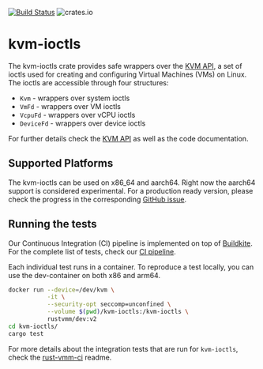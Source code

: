 [![Build Status](https://badge.buildkite.com/9e0e6c88972a3248a0908506d6946624da84e4e18c0870c4d0.svg)](https://buildkite.com/rust-vmm/kvm-ioctls-ci)
![crates.io](https://img.shields.io/crates/v/kvm-ioctls.svg)

# kvm-ioctls

The kvm-ioctls crate provides safe wrappers over the
[KVM API](https://www.kernel.org/doc/Documentation/virtual/kvm/api.txt), a set
of ioctls used for creating and configuring Virtual Machines (VMs) on Linux.
The ioctls are accessible through four structures:
- `Kvm` - wrappers over system ioctls
- `VmFd` - wrappers over VM ioctls
- `VcpuFd` - wrappers over vCPU ioctls
- `DeviceFd` - wrappers over device ioctls

For further details check the
[KVM API](https://www.kernel.org/doc/Documentation/virtual/kvm/api.txt) as well
as the code documentation.

## Supported Platforms

The kvm-ioctls can be used on x86_64 and aarch64. Right now the aarch64 support
is considered experimental. For a production ready version, please check the
progress in the corresponding
[GitHub issue](https://github.com/rust-vmm/kvm-ioctls/issues/8).

## Running the tests

Our Continuous Integration (CI) pipeline is implemented on top of
[Buildkite](https://buildkite.com/).
For the complete list of tests, check our
[CI pipeline](https://buildkite.com/rust-vmm/kvm-ioctls-ci).

Each individual test runs in a container. To reproduce a test locally, you can
use the dev-container on both x86 and arm64.

```bash
docker run --device=/dev/kvm \
           -it \
           --security-opt seccomp=unconfined \
           --volume $(pwd)/kvm-ioctls:/kvm-ioctls \
           rustvmm/dev:v2
cd kvm-ioctls/
cargo test
```

For more details about the integration tests that are run for `kvm-ioctls`,
check the [rust-vmm-ci](https://github.com/rust-vmm/rust-vmm-ci) readme.

